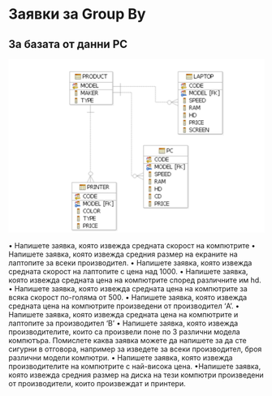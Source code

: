 # Заявки за Group By

## За базата от данни PC
![Schema](pc_schema.png)


• Напишете заявка, която извежда средната скорост на компютрите
• Напишете заявка, която извежда средния размер на екраните на лаптопите за
всеки производител.
• Напишете заявка, която извежда средната скорост на лаптопите с цена над 1000.
• Напишете заявка, която извежда средната цена на компютрите според различните им hd.
• Напишете заявка, която извежда средната цена на компютрите за всяка скорост по-голяма от 500.
• Напишете заявка, която извежда средната цена на компютрите произведени от производител ‘A’.
• Напишете заявка, която извежда средната цена на компютрите и лаптопите за производител ‘B’
• Напишете заявка, която извежда производителите, които са произвели поне по 3 различни модела компютъра. Помислете каква заявка можете да напишете за да сте сигурни в отговора, например за изведете за всеки производител, броя различни модели компютри.
• Напишете заявка, която извежда производителите на компютрите с най-висока цена.
•Напишете заявка, която извежда средния размер на диска на тези компютри произведени от производители, които произвеждат и принтери.
